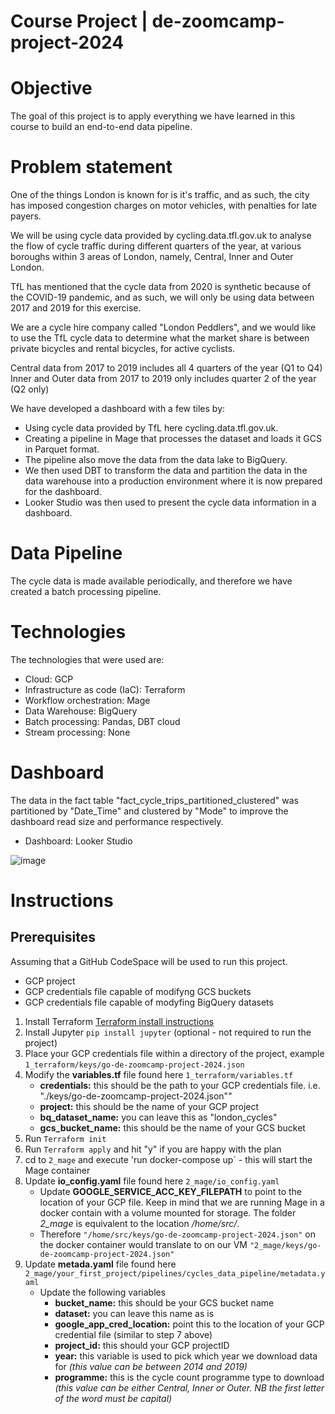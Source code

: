 # Course Project | de-zoomcamp-project-2024

# Objective
The goal of this project is to apply everything we have learned in this course to build an end-to-end data pipeline.

# Problem statement
One of the things London is known for is it's traffic, and as such, the city has imposed congestion charges on motor vehicles, with penalties for late payers.

We will be using cycle data provided by cycling.data.tfl.gov.uk to analyse the flow of cycle traffic during different quarters of the year, at various boroughs within 3 areas of London, namely, Central, Inner and Outer London.

TfL has mentioned that the cycle data from 2020 is synthetic because of the COVID-19 pandemic, and as such, we will only be using data between 2017 and 2019 for this exercise.

We are a cycle hire company called "London Peddlers", and we would like to use the TfL cycle data to determine what the market share is between private bicycles and rental bicycles, for active cyclists. 

Central data from 2017 to 2019 includes all 4 quarters of the year (Q1 to Q4)
Inner and Outer data from 2017 to 2019 only includes quarter 2 of the year (Q2 only)

We have developed a dashboard with a few tiles by:

- Using cycle data provided by TfL here cycling.data.tfl.gov.uk.
- Creating a pipeline in Mage that processes the dataset and loads it GCS in Parquet format.
- The pipeline also move the data from the data lake to BigQuery.
- We then used DBT to transform the data and partition the data in the data warehouse into a production environment where it is now prepared for the dashboard.
- Looker Studio was then used to present the cycle data information in a dashboard.

# Data Pipeline
The cycle data is made available periodically, and therefore we have created a batch processing pipeline.

# Technologies
The technologies that were used are:

- Cloud: GCP
- Infrastructure as code (IaC): Terraform
- Workflow orchestration: Mage
- Data Warehouse: BigQuery
- Batch processing: Pandas, DBT cloud
- Stream processing: None


# Dashboard

The data in the fact table "fact_cycle_trips_partitioned_clustered" was partitioned by "Date_Time" and clustered by "Mode" to improve the dashboard read size and performance respectively. 
- Dashboard: Looker Studio

![image](https://github.com/goleastro/go-de-zoomcamp-project-2024/assets/20685550/79a0f9ba-480f-4ed0-897f-17fb47e11517)

# Instructions

## Prerequisites
Assuming that a GitHub CodeSpace will be used to run this project.
- GCP project
- GCP credentials file capable of modifyng GCS buckets
- GCP credentials file capable of modyfing BigQuery datasets

1. Install Terraform [Terraform install instructions](https://developer.hashicorp.com/terraform/install)
2. Install Jupyter `pip install jupyter` (optional - not required to run the project)
3. Place your GCP credentials file within a directory of the project, example `1_terraform/keys/go-de-zoomcamp-project-2024.json`
4. Modify the **variables.tf** file found here `1_terraform/variables.tf`
     - **credentials:** this should be the path to your GCP credentials file. i.e. "./keys/go-de-zoomcamp-project-2024.json""
     - **project:** this should be the name of your GCP project
     - **bq_dataset_name:** you can leave this as "london_cycles"
     - **gcs_bucket_name:** this should be the name of your GCS bucket
5. Run `Terraform init`
6. Run `Terraform apply` and hit "y" if you are happy with the plan
7. cd to `2_mage` and execute 'run docker-compose up` - this will start the Mage container
8. Update **io_config.yaml** file found here `2_mage/io_config.yaml`
     - Update **GOOGLE_SERVICE_ACC_KEY_FILEPATH** to point to the location of your GCP file. Keep in mind that we are running Mage in a docker contain with a volume mounted for storage. The folder _2_mage_ is equivalent to the location _/home/src/_.
     - Therefore `"/home/src/keys/go-de-zoomcamp-project-2024.json"` on the docker container would translate to on our VM `"2_mage/keys/go-de-zoomcamp-project-2024.json"`
9. Update **metada.yaml** file found here `2_mage/your_first_project/pipelines/cycles_data_pipeline/metadata.yaml`
     - Update the following variables
          - **bucket_name:** this should be your GCS bucket name
          - **dataset:** you can leave this name as is
          - **google_app_cred_location:** point this to the location of your GCP credential file (similar to step 7 above)
          - **project_id:** this should your GCP projectID
          - **year:** this variable is used to pick which year we download data for _(this value can be between 2014 and 2019)_
          - **programme:** this is the cycle count programme type to download _(this value can be either Central, Inner or Outer. NB the first letter of the word must be capital)_
